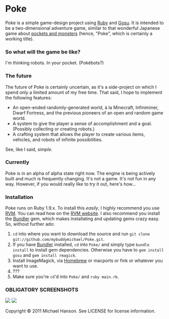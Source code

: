 Poke
====

Poke is a simple game-design project using [Ruby] and [Gosu]. It is intended to
be a two-dimensional adventure game, similar to that wonderful Japanese game
about [pockets and monsters] \(hence, "Poke", which is certainly a working
title).

### So what will the game be like?

I'm thinking robots. In your pocket. (Pokébots?)

### The future

The future of Poke is certainly uncertain, as it's a side-project on which I
spend only a limited amount of my free time. That said, I hope to implement the
following features:

- An open-ended randomly-generated world, à la Minecraft, Infiniminer, Dwarf
  Fortress, and the previous pioneers of an open and random game world.
- A system to give the player a sense of accomplishment and a goal. (Possibly
  collecting or creating robots.)
- A crafting system that allows the player to create various items, vehicles,
  and robots of infinite possibilities.

See, like I said, *simple*.

### Currently

Poke is in an alpha of alpha state right now. The engine is being actively built
and much is frequently changing. It's not a game. It's not fun in any way.
However, if you would really like to try it out, here's how...

### Installation

Poke runs on Ruby 1.9.x. To install this *easily*, I highly recommend you use
[RVM]. You can read how on the [RVM website][RVM]. I also recommend you install
the [Bundler] gem, which makes installating and updating gems crazy easy. So,
without further ado:

1. `cd` into where you want to download the source and run `git clone
   git://github.com/mybuddymichael/Poke.git`.
2. If you have [Bundler] installed, `cd` into `Poke/` and simply type `bundle
   install` to install gem dependencies. Otherwise you have to `gem install
   gosu` and  `gem install rmagick`.
3. Install ImageMagick, via [Homebrew] or macports or fink or whatever you want
   to use.
4. ???
5. Make sure you're `cd`'d into `Poke/` and `ruby main.rb`.

### OBLIGATORY SCREENSHOTS

![](http://dl.dropbox.com/u/2827486/poke_screenshot.png)
![](http://dl.dropbox.com/u/2827486/poke_screenshot_paused.png)

Copyright © 2011 Michael Hanson. See LICENSE for license information.


[Ruby]: http://www.ruby-lang.org/en/
[Gosu]: http://libgosu.org/
[pockets and monsters]: http://en.wikipedia.org/wiki/Pokémon_(video_game_series)
[RVM]: https://rvm.beginrescueend.com/
[Bundler]: http://gembundler.com/
[Homebrew]: http://mxcl.github.com/homebrew/
